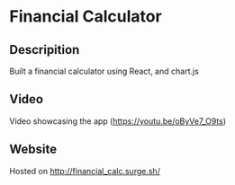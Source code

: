 # Financial Calculator

## Descripition 

Built a financial calculator using React, and chart.js

## Video
Video showcasing the app (https://youtu.be/oByVe7_O9ts)

## Website

Hosted on http://financial_calc.surge.sh/


